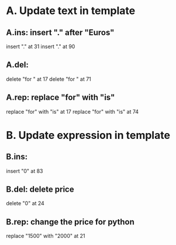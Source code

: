 # A. Update text in template
## A.ins: insert "." after "Euros"
  insert "." at 31
  insert "." at 90

## A.del: 
  delete "for " at 17
  delete "for " at 71

## A.rep: replace "for" with "is"
  replace "for" with "is" at 17
  replace "for" with "is" at 74

# B. Update expression in template

## B.ins: 
  insert "0" at 83

## B.del: delete price
  delete "0" at 24

## B.rep: change the price for python
  replace "1500" with "2000" at 21